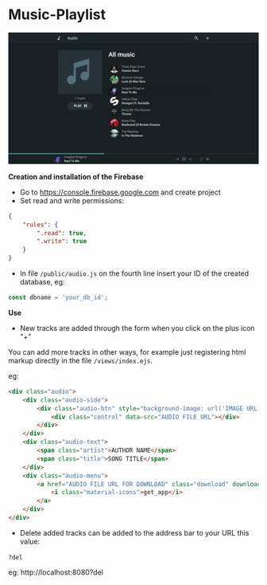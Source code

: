 # Music-Playlist
![Music-Playlist](/screenshot.png)

**Creation and installation of the Firebase**
- Go to https://console.firebase.google.com and create project
- Set read and write permissions:

```json
{
    "rules": {
        ".read": true,
        ".write": true
    }
}
```


- In file `/public/audio.js` on the fourth line insert your ID of the created database, eg:

```javascript
const dbname = 'your_db_id';
```


**Use**
- New tracks are added through the form when you click on the plus icon "+"


You can add more tracks in other ways, for example just registering html markup directly in the file `/views/index.ejs`.

eg:

```html
<div class="audio">
    <div class="audio-side">
        <div class="audio-btn" style="background-image: url('IMAGE URL')">
            <div class="control" data-src="AUDIO FILE URL"></div>
        </div>
    </div>
    <div class="audio-text">
        <span class="artist">AUTHOR NAME</span>
        <span class="title">SONG TITLE</span>
    </div>
    <div class="audio-menu">
        <a href="AUDIO FILE URL FOR DOWNLOAD" class="download" download>
            <i class="material-icons">get_app</i>
        </a>
    </div>
</div>
```


- Delete added tracks can be added to the address bar to your URL this value:

`?del`

eg: http://localhost:8080?del
